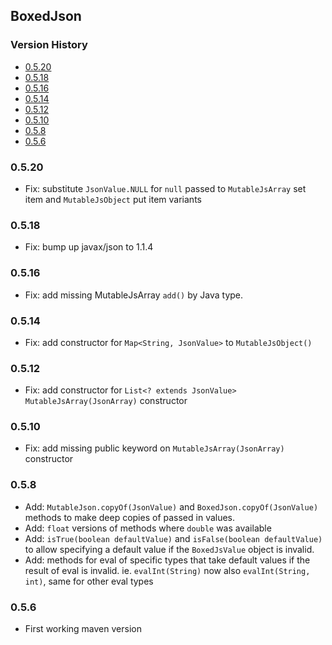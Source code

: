 ## BoxedJson

[TOC levels=3,6]: # "Version History"

### Version History
- [0.5.20](#0520)
- [0.5.18](#0518)
- [0.5.16](#0516)
- [0.5.14](#0514)
- [0.5.12](#0512)
- [0.5.10](#0510)
- [0.5.8](#058)
- [0.5.6](#056)


### 0.5.20

* Fix: substitute `JsonValue.NULL` for `null` passed to `MutableJsArray` set item and
  `MutableJsObject` put item variants

### 0.5.18

* Fix: bump up javax/json to 1.1.4

### 0.5.16

* Fix: add missing MutableJsArray `add()` by Java type.

### 0.5.14

* Fix: add constructor for `Map<String, JsonValue>` to `MutableJsObject()`

### 0.5.12

* Fix: add constructor for `List<? extends JsonValue>` `MutableJsArray(JsonArray)` constructor

### 0.5.10

* Fix: add missing public keyword on `MutableJsArray(JsonArray)` constructor

### 0.5.8

* Add: `MutableJson.copyOf(JsonValue)` and `BoxedJson.copyOf(JsonValue)` methods to make deep
  copies of passed in values.
* Add: `float` versions of methods where `double` was available
* Add: `isTrue(boolean defaultValue)` and `isFalse(boolean defaultValue)` to allow specifying a
  default value if the `BoxedJsValue` object is invalid.
* Add: methods for eval of specific types that take default values if the result of eval is
  invalid. ie. `evalInt(String)` now also `evalInt(String, int)`, same for other eval types

### 0.5.6

* First working maven version

